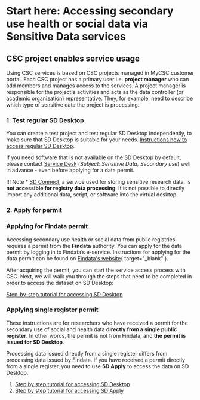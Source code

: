 # Start here: Accessing secondary use health or social data via Sensitive Data services 

## CSC project enables service usage

Using CSC services is based on CSC projects managed in MyCSC customer portal. Each CSC project has a primary user i.e. **project manager** who can add members and manages access to the services. A project manager is responsible for the project's activities and acts as the data controller (or academic organization) representative. They, for example, need to describe which type of sensitive data the project is processing.


### 1. Test regular SD Desktop 

You can create a test project and test regular SD Desktop independently, to make sure that SD Desktop is suitable for your needs. [Instructions how to access regular SD Desktop](sd-use-case-new-user-project-manager.md). 

If you need software that is not available on the SD Desktop by default, please contact [Service Desk](../../support/contact.md) (*Subject: Sensitive Data, Secondary use*) well in advance - even before applying for a data permit.

!!! Note
    * [SD Connect](sd_connect.md), a service used for storing sensitive research data, is **not accessible for registry data processing**. It is not possible to directly import any additional data, script, or software into the virtual desktop. 



### 2. Apply for permit 

### Applying for Findata permit

Accessing secondary use health or social data from public registries requires a permit from the **Findata** authority. You can apply for the data permit by logging in to Findata’s e-service. Instructions for applying for the data permit can be found on [Findata's website](https://findata.fi/en/permits/){ target="_blank" }.

After acquiring the permit, you can start the service access process with CSC. Next, we will walk you through the steps that need to be completed in order to access the dataset on SD Desktop:

[Step-by-step tutorial for accessing SD Desktop](findata-permit.md)

### Applying single register permit

These instructions are for researchers who have received a permit for the secondary use of social and health data **directly from a single public register**. In other words, the permit is not from Findata, and **the permit is issued for SD Desktop**.

Processing data issued directly from a single register differs from processing data issued by Findata. If you have received a permit directly from a single register, you need to use **SD Apply** to access the data on SD Desktop. 

1. [Step by step tutorial for accessing SD Desktop](findata-permit.md)
2. [Step by step tutorial for accessing SD Apply](single-register-permit.md)








